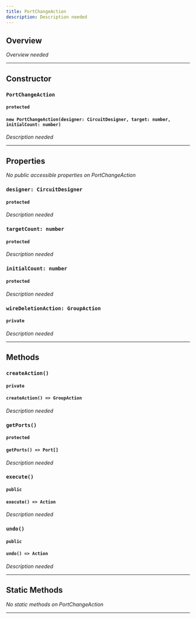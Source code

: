 ```yaml
---
title: PortChangeAction
description: Description needed
---
```



## Overview
*Overview needed*

---


## Constructor

### `PortChangeAction`
#### `protected`
#### `new PortChangeAction(designer: CircuitDesigner, target: number, initialCount: number)`
*Description needed*

---


## Properties

*No public accessible properties on PortChangeAction*

### `designer: CircuitDesigner`
#### `protected`
*Description needed*

### `targetCount: number`
#### `protected`
*Description needed*

### `initialCount: number`
#### `protected`
*Description needed*

### `wireDeletionAction: GroupAction`
#### `private`
*Description needed*

---


## Methods

### `createAction()`
#### `private`
#### `createAction() => GroupAction`
*Description needed*

### `getPorts()`
#### `protected`
#### `getPorts() => Port[]`
*Description needed*

### `execute()`
#### `public`
#### `execute() => Action`
*Description needed*

### `undo()`
#### `public`
#### `undo() => Action`
*Description needed*

---


## Static Methods

*No static methods on PortChangeAction*

---

